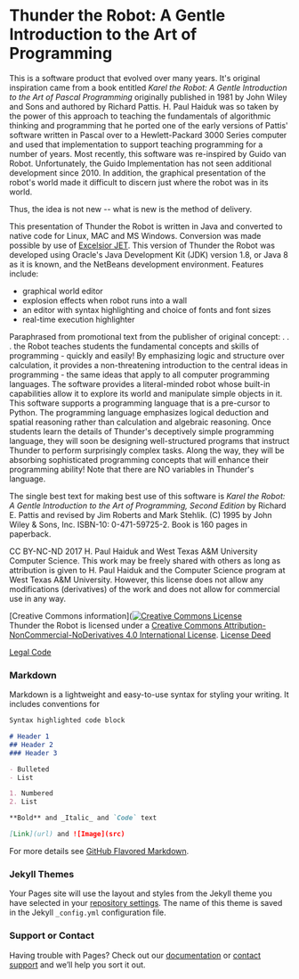 # Thunder the Robot:  A Gentle Introduction to the Art of Programming 

This is a software product that evolved over many years. It's original inspiration came from a book entitled _Karel the Robot: A Gentle Introduction to the Art of Pascal Programming_ originally published in 1981 by John Wiley and Sons and authored by Richard Pattis. H. Paul Haiduk was so taken by the power of this approach to teaching the fundamentals of algorithmic thinking and programming that he ported one of the early versions of Pattis' software written in Pascal over to a Hewlett-Packard 3000 Series computer and used that implementation to support teaching programming for a number of years. Most recently, this software was re-inspired by Guido van Robot. Unfortunately, the Guido Implementation has not seen additional development since 2010. In addition, the graphical presentation of the robot's world made it difficult to discern just where the robot was in its world.

Thus, the idea is not new -- what is new is the method of delivery.

This presentation of Thunder the Robot is written in Java and converted to native code for Linux, MAC and MS Windows. 
Conversion was made possible by use of [Excelsior JET](https://www.excelsiorjet.com).  This version of Thunder the Robot 
was developed using Oracle's Java Development Kit (JDK) version 1.8, or Java 8 as it is known, and the NetBeans 
development environment. Features include:

- graphical world editor
- explosion effects when robot runs into a wall
- an editor with syntax highlighting and choice of fonts and font sizes
- real-time execution highlighter

Paraphrased from promotional text from the publisher of original concept: . . . the Robot teaches students the fundamental
concepts and skills of programming - quickly and easily! By emphasizing logic and structure over calculation, it provides a
non-threatening introduction to the central ideas in programming - the same ideas that apply to all computer programming
languages. The software provides a literal-minded robot whose built-in capabilities allow it to explore its world and
manipulate simple objects in it. This software supports a programming language that is a pre-cursor to Python. The 
programming language emphasizes logical deduction and spatial reasoning rather than calculation and algebraic reasoning. 
Once students learn the details of Thunder's deceptively simple programming language, they will soon be designing 
well-structured programs that instruct Thunder to perform surprisingly complex tasks. Along the way, they will be absorbing
sophisticated programming concepts that will enhance their programming ability! Note that there are NO variables in 
Thunder's language.

The single best text for making best use of this software is _Karel the Robot: A Gentle Introduction to the Art of
Programming, Second Edition_ by Richard E. Pattis and revised by Jim Roberts and Mark Stehlik. (C) 1995 by John Wiley & Sons,
 Inc. ISBN-10: 0-471-59725-2. Book is 160 pages in paperback.

CC BY-NC-ND 2017  H. Paul Haiduk and West Texas A&M University Computer Science. 
This work may be freely shared with others as long as attribution is given to H. Paul Haiduk and the Computer Science 
program at West Texas A&M University. However, this license does not allow any modifications (derivatives) of the work
and does not allow for commercial use in any way.

[Creative Commons information](<a rel="license" href="http://creativecommons.org/licenses/by-nc-nd/4.0/"><img alt="Creative Commons License" style="border-width:0" src="https://i.creativecommons.org/l/by-nc-nd/4.0/88x31.png" /></a><br /><span xmlns:dct="http://purl.org/dc/terms/" property="dct:title">Thunder the Robot</span> is licensed under a <a rel="license" href="http://creativecommons.org/licenses/by-nc-nd/4.0/">Creative Commons Attribution-NonCommercial-NoDerivatives 4.0 International License</a>.
[License Deed](https://creativecommons.org/licenses/by-nc-nd/4.0/)

[Legal Code](https://creativecommons.org/licenses/by-nc-nd/4.0/legalcode)

### Markdown

Markdown is a lightweight and easy-to-use syntax for styling your writing. It includes conventions for

```markdown
Syntax highlighted code block

# Header 1
## Header 2
### Header 3

- Bulleted
- List

1. Numbered
2. List

**Bold** and _Italic_ and `Code` text

[Link](url) and ![Image](src)
```

For more details see [GitHub Flavored Markdown](https://guides.github.com/features/mastering-markdown/).

### Jekyll Themes

Your Pages site will use the layout and styles from the Jekyll theme you have selected in your [repository settings](https://github.com/HHaiduk/thunder/settings). The name of this theme is saved in the Jekyll `_config.yml` configuration file.

### Support or Contact

Having trouble with Pages? Check out our [documentation](https://help.github.com/categories/github-pages-basics/) or [contact support](https://github.com/contact) and we’ll help you sort it out.
